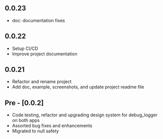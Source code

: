 ## 0.0.23

- doc: documentation fixes
## 0.0.22

- Setup CI/CD
- Improve project documentation

## 0.0.21

- Refactor and rename project
- Add doc, example, screenshots, and update project readme file

## Pre - [0.0.2] 

- Code testing, refactor and upgrading design system for debug_logger on both apps
- Assorted bug fixes and enhancements
- Migrated to null safety

